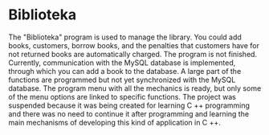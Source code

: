 # Biblioteka
The "Biblioteka" program is used to manage the library. You could add books, customers, borrow books, and the penalties that customers have for not returned books are automatically charged. The program is not finished. Currently, communication with the MySQL database is implemented, through which you can add a book to the database. A large part of the functions are programmed but not yet synchronized with the MySQL database. The program menu with all the mechanics is ready, but only some of the menu options are linked to specific functions. The project was suspended because it was being created for learning C ++ programming and there was no need to continue it after programming and learning the main mechanisms of developing this kind of application in C ++.
